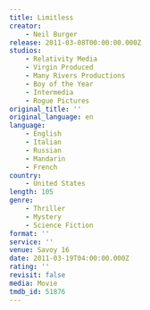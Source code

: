 ```yaml
---
title: Limitless
creator:
    - Neil Burger
release: 2011-03-08T00:00:00.000Z
studios:
    - Relativity Media
    - Virgin Produced
    - Many Rivers Productions
    - Boy of the Year
    - Intermedia
    - Rogue Pictures
original_title: ''
original_language: en
language:
    - English
    - Italian
    - Russian
    - Mandarin
    - French
country:
    - United States
length: 105
genre:
    - Thriller
    - Mystery
    - Science Fiction
format: ''
service: ''
venue: Savoy 16
date: 2011-03-19T04:00:00.000Z
rating: ''
revisit: false
media: Movie
tmdb_id: 51876
---
```



